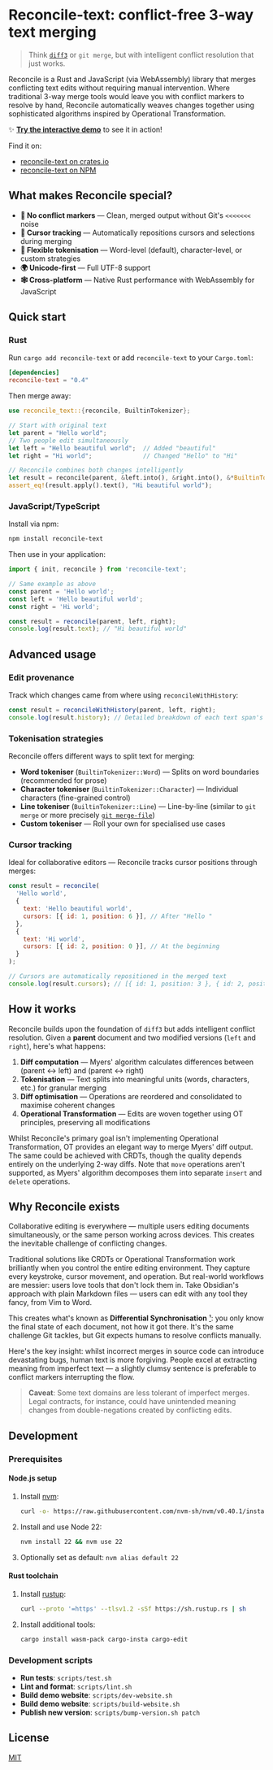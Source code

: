 # Reconcile-text: conflict-free 3-way text merging

> Think [`diff3`](https://www.gnu.org/software/diffutils/manual/html_node/Invoking-diff3.html) or `git merge`, but with intelligent conflict resolution that just works.

Reconcile is a Rust and JavaScript (via WebAssembly) library that merges conflicting text edits without requiring manual intervention. Where traditional 3-way merge tools would leave you with conflict markers to resolve by hand, Reconcile automatically weaves changes together using sophisticated algorithms inspired by Operational Transformation.

✨ **[Try the interactive demo](https://schmelczer.dev/reconcile)** to see it in action!

Find it on:

- [reconcile-text on crates.io](https://crates.io/crates/reconcile-text)
- [reconcile-text on NPM](https://www.npmjs.com/package/reconcile-text)

## What makes Reconcile special?

- **🚫 No conflict markers** — Clean, merged output without Git's `<<<<<<<` noise
- **📍 Cursor tracking** — Automatically repositions cursors and selections during merging
- **🔧 Flexible tokenisation** — Word-level (default), character-level, or custom strategies
- **🌍 Unicode-first** — Full UTF-8 support
- **🕸️ Cross-platform** — Native Rust performance with WebAssembly for JavaScript

## Quick start

### Rust

Run `cargo add reconcile-text` or add `reconcile-text` to your `Cargo.toml`:

```toml
[dependencies]
reconcile-text = "0.4"
```

Then merge away:

```rust
use reconcile_text::{reconcile, BuiltinTokenizer};

// Start with original text
let parent = "Hello world";
// Two people edit simultaneously
let left = "Hello beautiful world";  // Added "beautiful"
let right = "Hi world";              // Changed "Hello" to "Hi"

// Reconcile combines both changes intelligently
let result = reconcile(parent, &left.into(), &right.into(), &*BuiltinTokenizer::Word);
assert_eq!(result.apply().text(), "Hi beautiful world");
```

### JavaScript/TypeScript

Install via npm:

```bash
npm install reconcile-text
```

Then use in your application:

```javascript
import { init, reconcile } from 'reconcile-text';

// Same example as above
const parent = 'Hello world';
const left = 'Hello beautiful world';
const right = 'Hi world';

const result = reconcile(parent, left, right);
console.log(result.text); // "Hi beautiful world"
```

## Advanced usage

### Edit provenance

Track which changes came from where using `reconcileWithHistory`:

```javascript
const result = reconcileWithHistory(parent, left, right);
console.log(result.history); // Detailed breakdown of each text span's origin
```

### Tokenisation strategies

Reconcile offers different ways to split text for merging:

- **Word tokeniser** (`BuiltinTokenizer::Word`) — Splits on word boundaries (recommended for prose)
- **Character tokeniser** (`BuiltinTokenizer::Character`) — Individual characters (fine-grained control)
- **Line tokeniser** (`BuiltinTokenizer::Line`) — Line-by-line (similar to `git merge` or more precisely [`git merge-file`](https://git-scm.com/docs/git-merge-file))
- **Custom tokeniser** — Roll your own for specialised use cases

### Cursor tracking

Ideal for collaborative editors — Reconcile tracks cursor positions through merges:

```javascript
const result = reconcile(
  'Hello world',
  {
    text: 'Hello beautiful world',
    cursors: [{ id: 1, position: 6 }], // After "Hello "
  },
  {
    text: 'Hi world',
    cursors: [{ id: 2, position: 0 }], // At the beginning
  }
);

// Cursors are automatically repositioned in the merged text
console.log(result.cursors); // [{ id: 1, position: 3 }, { id: 2, position: 0 }]
```

## How it works

Reconcile builds upon the foundation of `diff3` but adds intelligent conflict resolution. Given a **parent** document and two modified versions (`left` and `right`), here's what happens:

1. **Diff computation** — Myers' algorithm calculates differences between (parent ↔ left) and (parent ↔ right)
2. **Tokenisation** — Text splits into meaningful units (words, characters, etc.) for granular merging
3. **Diff optimisation** — Operations are reordered and consolidated to maximise coherent changes
4. **Operational Transformation** — Edits are woven together using OT principles, preserving all modifications

Whilst Reconcile's primary goal isn't implementing Operational Transformation, OT provides an elegant way to merge Myers' diff output. The same could be achieved with CRDTs, though the quality depends entirely on the underlying 2-way diffs. Note that `move` operations aren't supported, as Myers' algorithm decomposes them into separate `insert` and `delete` operations.

## Why Reconcile exists

Collaborative editing is everywhere — multiple users editing documents simultaneously, or the same person working across devices. This creates the inevitable challenge of conflicting changes.

Traditional solutions like CRDTs or Operational Transformation work brilliantly when you control the entire editing environment. They capture every keystroke, cursor movement, and operation. But real-world workflows are messier: users love tools that don't lock them in. Take Obsidian's approach with plain Markdown files — users can edit with any tool they fancy, from Vim to Word.

This creates what's known as **Differential Synchronisation** [¹]: you only know the final state of each document, not how it got there. It's the same challenge Git tackles, but Git expects humans to resolve conflicts manually.

Here's the key insight: whilst incorrect merges in source code can introduce devastating bugs, human text is more forgiving. People excel at extracting meaning from imperfect text — a slightly clumsy sentence is preferable to conflict markers interrupting the flow.

> **Caveat**: Some text domains are less tolerant of imperfect merges. Legal contracts, for instance, could have unintended meaning changes from double-negations created by conflicting edits.

## Development

### Prerequisites

#### Node.js setup

1. Install [nvm](https://github.com/nvm-sh/nvm):
   ```bash
   curl -o- https://raw.githubusercontent.com/nvm-sh/nvm/v0.40.1/install.sh | bash
   ```
2. Install and use Node 22:
   ```bash
   nvm install 22 && nvm use 22
   ```
3. Optionally set as default: `nvm alias default 22`

#### Rust toolchain

1. Install [rustup](https://rustup.rs):
   ```bash
   curl --proto '=https' --tlsv1.2 -sSf https://sh.rustup.rs | sh
   ```
2. Install additional tools:
   ```bash
   cargo install wasm-pack cargo-insta cargo-edit
   ```

### Development scripts

- **Run tests**: `scripts/test.sh`
- **Lint and format**: `scripts/lint.sh`
- **Build demo website**: `scripts/dev-website.sh`
- **Build demo website**: `scripts/build-website.sh`
- **Publish new version**: `scripts/bump-version.sh patch`

## License

[MIT](./LICENSE)

[¹]: https://static.googleusercontent.com/media/research.google.com/en//pubs/archive/35605.pdf
